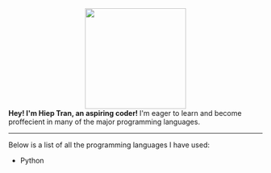 
<div id="header" align="center">
  <img src="https://media.giphy.com/media/fwbZnTftCXVocKzfxR/giphy.gif" width="200"/>
</div>
<b>
  Hey! I'm Hiep Tran, an aspiring coder! 
</b>
I'm eager to learn and become proffecient in many of the major programming languages.

---

Below is a list of all the programming languages I have used:
- Python


